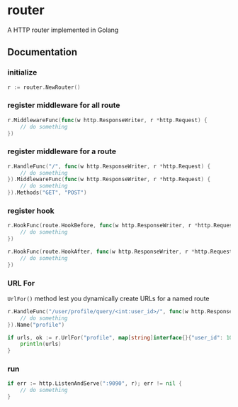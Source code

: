 router
======

A HTTP router implemented in Golang


## Documentation

### initialize
```go
r := router.NewRouter()
```

### register middleware for all route
```go
r.MiddlewareFunc(func(w http.ResponseWriter, r *http.Request) {
    // do something
})
```

### register middleware for a route
```go
r.HandleFunc("/", func(w http.ResponseWriter, r *http.Request) {
    // do something
}).MiddlewareFunc(func(w http.ResponseWriter, r *http.Request) {
    // do something
}).Methods("GET", "POST")
```

### register hook
```go
r.HookFunc(route.HookBefore, func(w http.ResponseWriter, r *http.Request) {
    // do something
})

r.HookFunc(route.HookAfter, func(w http.ResponseWriter, r *http.Request) {
    // do something
})
```

### URL For
`UrlFor()` method lest you dynamically create URLs for a named route
```go
r.HandleFunc("/user/profile/query/<int:user_id>/", func(w http.ResponseWriter, r *http.Request) {
    // do something
}).Name("profile")

if urls, ok := r.UrlFor("profile", map[string]interface{}{"user_id": 100001}); ok {
    println(urls)
}
```


### run
```go
if err := http.ListenAndServe(":9090", r); err != nil {
    // do something
}
```
